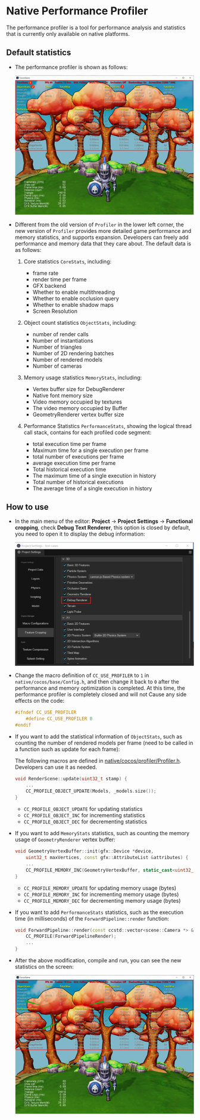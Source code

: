 # Native Performance Profiler

The performance profiler is a tool for performance analysis and statistics that is currently only available on native platforms.

## Default statistics

- The performance profiler is shown as follows:

  ![profiler](native-profiler/profiler.png)

- Different from the old version of `Profiler` in the lower left corner, the new version of `Profiler` provides more detailed game performance and memory statistics, and supports expansion. Developers can freely add performance and memory data that they care about. The default data is as follows:

  1. Core statistics `CoreStats`, including:
       - frame rate
       - render time per frame
       - GFX backend
       - Whether to enable multithreading
       - Whether to enable occlusion query
       - Whether to enable shadow maps
       - Screen Resolution

  2. Object count statistics `ObjectStats`, including:
       - number of render calls
       - Number of instantiations
       - Number of triangles
       - Number of 2D rendering batches
       - Number of rendered models
       - Number of cameras

  3. Memory usage statistics `MemoryStats`, including:
       - Vertex buffer size for DebugRenderer
       - Native font memory size
       - Video memory occupied by textures
       - The video memory occupied by Buffer
       - GeometryRenderer vertex buffer size

  4. Performance Statistics `PerformanceStats`, showing the logical thread call stack, contains for each profiled code segment:
       - total execution time per frame
       - Maximum time for a single execution per frame
       - total number of executions per frame
       - average execution time per frame
       - Total historical execution time
       - The maximum time of a single execution in history
       - Total number of historical executions
       - The average time of a single execution in history

## How to use

- In the main menu of the editor: **Project** -> **Project Settings** -> **Functional cropping**, check **Debug Text Renderer**, this option is closed by default, you need to open it to display the debug information:

  ![enable profiler](native-profiler/enable-profiler.png)

- Change the macro definition of `CC_USE_PROFILER` to `1` in `native/cocos/base/Config.h`, and then change it back to `0` after the performance and memory optimization is completed. At this time, the performance profiler is completely closed and will not Cause any side effects on the code:

    ```c++
    #ifndef CC_USE_PROFILER
        #define CC_USE_PROFILER 0
    #endif
    ```

- If you want to add the statistical information of `ObjectStats`, such as counting the number of rendered models per frame (need to be called in a function such as update for each frame):

  The following macros are defined in [native/cocos/profiler/Profiler.h](https://github.com/cocos/cocos-engine/blob/v3.7.0/native/cocos/profiler/Profiler.h). Developers can use it as needed.

  ```c++
  void RenderScene::update(uint32_t stamp) {
      ... 
      CC_PROFILE_OBJECT_UPDATE(Models, _models.size());
  }
  ```

    - `CC_PROFILE_OBJECT_UPDATE` for updating statistics
    - `CC_PROFILE_OBJECT_INC` for incrementing statistics
    - `CC_PROFILE_OBJECT_DEC` for decrementing statistics

- If you want to add `MemoryStats` statistics, such as counting the memory usage of `GeometryRenderer` vertex buffer:

    ```c++
    void GeometryVertexBuffer::init(gfx::Device *device, 
        uint32_t maxVertices, const gfx::AttributeList &attributes) {
        ...
        CC_PROFILE_MEMORY_INC(GeometryVertexBuffer, static_cast<uint32_t>(_maxVertices * sizeof(T)));
    }
    ```

    - `CC_PROFILE_MEMORY_UPDATE` for updating memory usage (bytes)
    - `CC_PROFILE_MEMORY_INC` for incrementing memory usage (bytes)
    - `CC_PROFILE_MEMORY_DEC` for decrementing memory usage (bytes)

- If you want to add `PerformanceStats` statistics, such as the execution time (in milliseconds) of the `ForwardPipeline::render` function:

    ```c++
    void ForwardPipeline::render(const ccstd::vector<scene::Camera *> &cameras) {
        CC_PROFILE(ForwardPipelineRender);
        ...
    }
    ```

- After the above modification, compile and run, you can see the new statistics on the screen:

  ![add-stats](native-profiler/add-stats.png)
